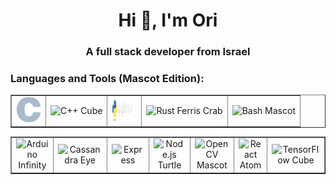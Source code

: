 <h1 align="center">Hi 👋, I'm Ori</h1>
<h3 align="center">A full stack developer from Israel</h3>


<h3 align="left">Languages and Tools (Mascot Edition):</h3>

<!-- Languages -->
<table border="1">
  <tr>
    <td align="center"><img src="https://raw.githubusercontent.com/devicons/devicon/master/icons/c/c-original.svg" alt="C" width="40" height="40"/></td>
    <td align="center"><img src="https://raw.githubusercontent.com/isocpp/logos/master/cpp_logo.png" alt="C++ Cube" width="40" height="40"/></td>
    <td align="center"><img src="https://raw.githubusercontent.com/python/pythondotorg/main/static/img/python-logo.png" alt="Python Snake" width="40" height="40"/></td>
    <td align="center"><img src="https://www.rustacean.net/assets/cuddlyferris.png" alt="Rust Ferris Crab" width="40" height="40"/></td>
    <td align="center"><img src="https://upload.wikimedia.org/wikipedia/commons/8/82/Gnu-bash-logo.svg" alt="Bash Mascot" width="40" height="40"/></td>
  </tr>
</table>

<!-- Tools & Frameworks -->
<table border="1">
  <tr>
    <td align="center"><img src="https://cdn.worldvectorlogo.com/logos/arduino-1.svg" alt="Arduino Infinity" width="40" height="40"/></td>
    <td align="center"><img src="https://svn.apache.org/repos/asf/comdev/project-logos/originals/cassandra.svg" alt="Cassandra Eye" width="40" height="40"/></td>
    <td align="center"><img src="https://expressjs.com/images/favicon.png" alt="Express" width="40" height="40"/></td>
    <td align="center"><img src="https://nodejs.org/static/images/node-mascot.svg" alt="Node.js Turtle" width="40" height="40"/></td>
    <td align="center"><img src="https://opencv.org/wp-content/uploads/2020/07/OpenCV_logo_no_text.png" alt="OpenCV Mascot" width="40" height="40"/></td>
    <td align="center"><img src="https://raw.githubusercontent.com/reactjs/reactjs.org/main/src/icons/logo.svg" alt="React Atom" width="40" height="40"/></td>
    <td align="center"><img src="https://upload.wikimedia.org/wikipedia/commons/2/2d/Tensorflow_logo.svg" alt="TensorFlow Cube" width="40" height="40"/></td>
  </tr>
</table>
